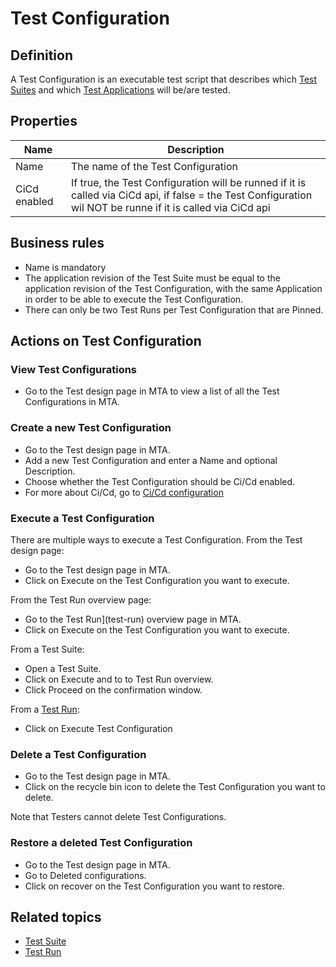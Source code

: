 # Test Configuration 

## Definition

A Test Configuration is an executable test script that describes which [Test Suites](test-suite) and which [Test Applications](test-application) will be/are tested. 

## Properties
| Name | Description |
| ----------- | ----------- |
| Name | The name of the Test Configuration |
| CiCd enabled | If true,  the Test Configuration will be runned if it is called via CiCd api, if false = the Test Configuration wil NOT be runne if it is called via CiCd api |

## Business rules
- Name is mandatory
- The application revision of the Test Suite must be equal to the application revision of the Test Configuration, with the same Application in order to be able to execute the Test Configuration.
- There can only be two Test Runs per Test Configuration that are Pinned.

## Actions on Test Configuration

### View Test Configurations
- Go to the Test design page in MTA to view a list of all the Test Configurations in MTA.

### Create a new Test Configuration
- Go to the Test design page in MTA. 
- Add a new Test Configuration and enter a Name and optional Description. 
- Choose whether the Test Configuration should be Ci/Cd enabled. 
- For more about Ci/Cd, go to [Ci/Cd configuration](../howtos/cicd)

### Execute a Test Configuration
There are multiple ways to execute a Test Configuration. 
From the Test design page:
- Go to the Test design page in MTA. 
- Click on Execute on the Test Configuration you want to execute.

From the Test Run overview page:
- Go to the Test Run](test-run) overview page in MTA. 
- Click on Execute on the Test Configuration you want to execute.

From a Test Suite:
- Open a Test Suite.
- Click on Execute and to to Test Run overview.
- Click Proceed on the confirmation window.

From a [Test Run](test-run):
- Click on Execute Test Configuration

### Delete a Test Configuration
- Go to the Test design page in MTA. 
- Click on the recycle bin icon to delete the Test Configuration you want to delete.

Note that Testers cannot delete Test Configurations.

### Restore a deleted Test Configuration
- Go to the Test design page in MTA. 
- Go to Deleted configurations.
- Click on recover on the Test Configuration you want to restore.

## Related topics
- [Test Suite](test-suite)
- [Test Run](test-run)

